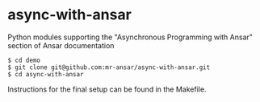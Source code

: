 # async-with-ansar

Python modules supporting the "Asynchronous Programming with Ansar" section of Ansar documentation

    $ cd demo
    $ git clone git@github.com:mr-ansar/async-with-ansar.git
    $ cd async-with-ansar

Instructions for the final setup can be found in the Makefile.
